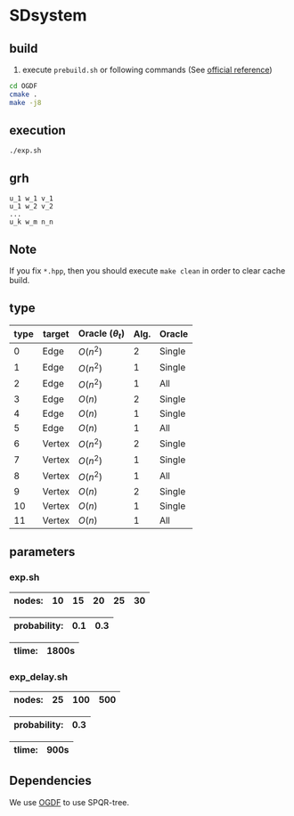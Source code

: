 # SDsystem

## build

<!-- 1. Download [OGDF::Elderberry](https://www.ogdf.uni-osnabrueck.de/2023/09/14/elderberry/)
2. unzip OGDF and put under this directory -->
1. execute `prebuild.sh` or following commands (See [official reference](https://github.com/ogdf/ogdf/blob/master/doc/build.md))
```bash
cd OGDF
cmake .
make -j8
```

## execution

`./exp.sh`

## grh

```
u_1 w_1 v_1
u_1 w_2 v_2
...
u_k w_m n_n
```

## Note

If you fix `*.hpp`, then you should execute `make clean` in order to clear cache build.

## type

| type | target | Oracle ($\theta_t$) | Alg. | Oracle |
| --- | --- | --- | --- | --- |
| 0 | Edge | $O(n^2)$ | 2 | Single |
| 1 | Edge | $O(n^2)$ | 1 | Single |
| 2 | Edge | $O(n^2)$ | 1 | All |
| 3 | Edge | $O(n)$ | 2 | Single |
| 4 | Edge | $O(n)$ | 1 | Single |
| 5 | Edge | $O(n)$ | 1 | All |
| 6 | Vertex | $O(n^2)$ | 2 | Single |
| 7 | Vertex | $O(n^2)$ | 1 | Single |
| 8 | Vertex | $O(n^2)$ | 1 | All |
| 9 | Vertex | $O(n)$ | 2 | Single |
| 10 | Vertex | $O(n)$ | 1 | Single |
| 11 | Vertex | $O(n)$ | 1 | All |

## parameters

### exp.sh

| nodes: | 10 | 15 | 20 | 25 | 30 |
| --- | --- | --- | --- | --- | --- |

| probability: | 0.1 | 0.3 |
| --- | --- | --- |

| tlime: | 1800s|
| --- | --- |

### exp_delay.sh

| nodes: | 25 | 100 | 500 |
| --- | --- | --- | --- |

| probability: |  0.3 |
| --- | --- |

| tlime: | 900s|
| --- | --- |

## Dependencies

We use [OGDF](https://github.com/ogdf/ogdf/) to use SPQR-tree.
